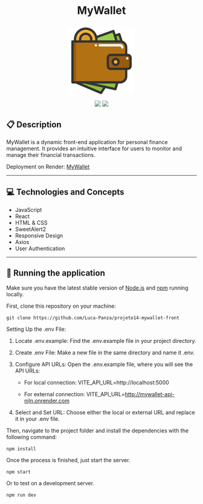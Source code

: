 # <p align = "center"> MyWallet </p>

<p align="center">
   <img width=176px; src="./src/assets/wallet.png"/>
</p>

<p align = "center">
   <img src="https://img.shields.io/badge/author-Luca_Panza-4dae71?style=flat-square" />
   <img src="https://img.shields.io/github/languages/count/Luca-Panza/projeto14-mywallet-front?color=4dae71&style=flat-square" />
</p>


##  :clipboard: Description

MyWallet is a dynamic front-end application for personal finance management. It provides an intuitive interface for users to monitor and manage their financial transactions.

Deployment on Render: <a href="https://projeto14-mywallet-front-gray.vercel.app" target="_blank">MyWallet</a>
***

## :computer:	 Technologies and Concepts

- JavaScript
- React
- HTML & CSS
- SweetAlert2
- Responsive Design
- Axios
- User Authentication

***

## 🏁 Running the application

Make sure you have the latest stable version of [Node.js](https://nodejs.org/en/download/) and [npm](https://www.npmjs.com/) running locally.

First, clone this repository on your machine:

```
git clone https://github.com/Luca-Panza/projeto14-mywallet-front
```

Setting Up the .env File:

1. Locate .env.example: Find the .env.example file in your project directory.

2. Create .env File: Make a new file in the same directory and name it .env.

3. Configure API URLs: Open the .env.example file, where you will see the API URLs:

    - For local connection: VITE_API_URL=http://localhost:5000

    - For external connection: VITE_API_URL=http://mywallet-api-njln.onrender.com
  
4. Select and Set URL: Choose either the local or external URL and replace it in your .env file.


Then, navigate to the project folder and install the dependencies with the following command:

```
npm install
```

Once the process is finished, just start the server.

```
npm start
```

Or to test on a development server.

```
npm run dev
```
